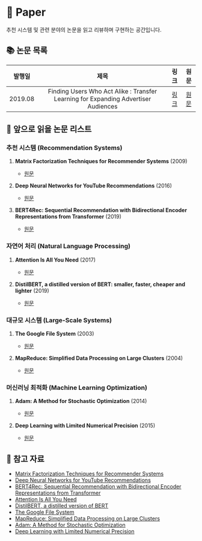 # 📗 Paper

추천 시스템 및 관련 분야의 논문을 읽고 리뷰하며 구현하는 공간입니다.

## 📚 논문 목록

| 발행일 | 제목 | 링크 | 원문 |
|:---:|:---:|:---:|:---:|
| 2019.08 | Finding Users Who Act Alike : Transfer Learning for Expanding Advertiser Audiences | [링크](./Finding%20Users%20Who%20Act%20Alike%20%3A%20Transfer%20Learning%20for%20Expanding%20Advertiser%20Audiences) | [원문](https://www.pinterestlabs.com/media/phkg2uau/transferlearning-kdd2019.pdf) |

## 📖 앞으로 읽을 논문 리스트

### 추천 시스템 (Recommendation Systems)
1. **Matrix Factorization Techniques for Recommender Systems** (2009)
   - [원문](https://datajobs.com/data-science-repo/Recommender-Systems-[Netflix].pdf)

2. **Deep Neural Networks for YouTube Recommendations** (2016)
   - [원문](https://static.googleusercontent.com/media/research.google.com/ko//pubs/archive/45530.pdf)

3. **BERT4Rec: Sequential Recommendation with Bidirectional Encoder Representations from Transformer** (2019)
   - [원문](https://arxiv.org/pdf/1904.06690.pdf)

### 자연어 처리 (Natural Language Processing)
1. **Attention Is All You Need** (2017)
   - [원문](https://arxiv.org/pdf/1706.03762.pdf)

2. **DistilBERT, a distilled version of BERT: smaller, faster, cheaper and lighter** (2019)
   - [원문](https://arxiv.org/pdf/1910.01108.pdf)

### 대규모 시스템 (Large-Scale Systems)
1. **The Google File System** (2003)
   - [원문](https://static.googleusercontent.com/media/research.google.com/ko//archive/gfs-sosp2003.pdf)

2. **MapReduce: Simplified Data Processing on Large Clusters** (2004)
   - [원문](https://static.googleusercontent.com/media/research.google.com/ko//archive/mapreduce-osdi04.pdf)

### 머신러닝 최적화 (Machine Learning Optimization)
1. **Adam: A Method for Stochastic Optimization** (2014)
   - [원문](https://arxiv.org/pdf/1412.6980.pdf)

2. **Deep Learning with Limited Numerical Precision** (2015)
   - [원문](https://arxiv.org/pdf/1502.02551.pdf)

## 📌 참고 자료

- [Matrix Factorization Techniques for Recommender Systems](https://datajobs.com/data-science-repo/Recommender-Systems-[Netflix].pdf)
- [Deep Neural Networks for YouTube Recommendations](https://static.googleusercontent.com/media/research.google.com/ko//pubs/archive/45530.pdf)
- [BERT4Rec: Sequential Recommendation with Bidirectional Encoder Representations from Transformer](https://arxiv.org/pdf/1904.06690.pdf)
- [Attention Is All You Need](https://arxiv.org/pdf/1706.03762.pdf)
- [DistilBERT, a distilled version of BERT](https://arxiv.org/pdf/1910.01108.pdf)
- [The Google File System](https://static.googleusercontent.com/media/research.google.com/ko//archive/gfs-sosp2003.pdf)
- [MapReduce: Simplified Data Processing on Large Clusters](https://static.googleusercontent.com/media/research.google.com/ko//archive/mapreduce-osdi04.pdf)
- [Adam: A Method for Stochastic Optimization](https://arxiv.org/pdf/1412.6980.pdf)
- [Deep Learning with Limited Numerical Precision](https://arxiv.org/pdf/1502.02551.pdf) 